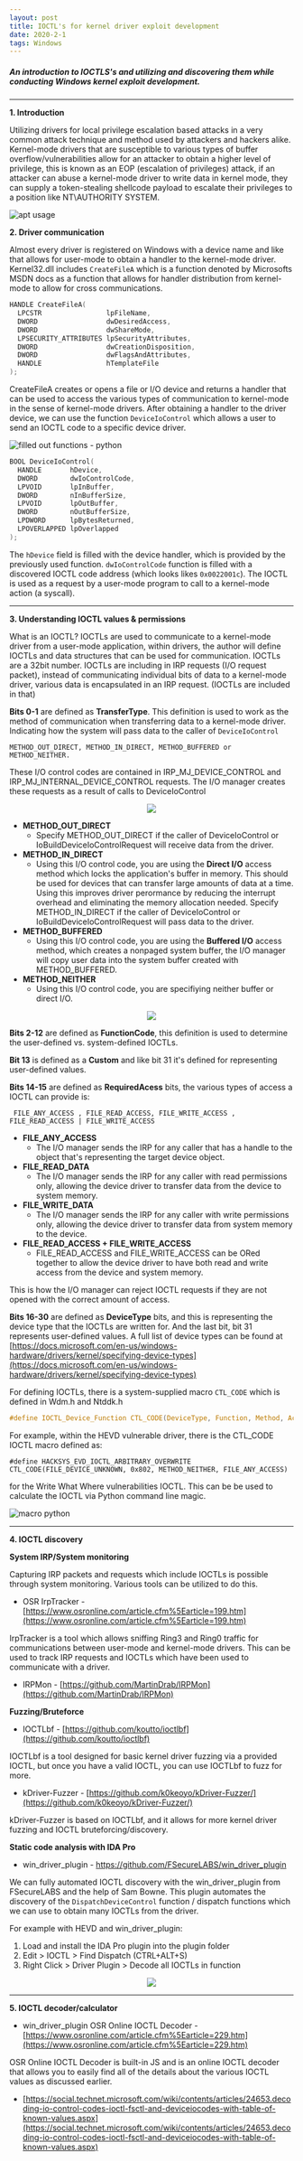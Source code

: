 ```yaml
---
layout: post
title: IOCTL's for kernel driver exploit development
date: 2020-2-1
tags: Windows
---
```


##### An introduction to IOCTLS's and utilizing and discovering them while conducting Windows kernel exploit development.

----

**1. Introduction**

Utilizing drivers for local privilege escalation based attacks in a very common attack technique and method used by attackers and hackers alike. Kernel-mode drivers that are susceptible to various types of buffer overflow/vulnerabilities allow for an attacker to obtain a higher level of privilege, this is known as an EOP (escalation of privileges) attack, if an attacker can abuse a kernel-mode driver to write data in kernel mode, they can supply a token-stealing shellcode payload to escalate their privileges to a position like NT\AUTHORITY SYSTEM.

![apt usage](https://raw.githubusercontent.com/FULLSHADE/FULLSHADE.github.io/master/static/img/_posts/apts.png)

**2. Driver communication**

Almost every driver is registered on Windows with a device name and like that allows for user-mode to obtain a handler to the kernel-mode driver. Kernel32.dll includes `CreateFileA` which is a function denoted by Microsofts MSDN docs as a function that allows for handler distribution from kernel-mode to allow for cross communications.

```c
HANDLE CreateFileA(
  LPCSTR                lpFileName,
  DWORD                 dwDesiredAccess,
  DWORD                 dwShareMode,
  LPSECURITY_ATTRIBUTES lpSecurityAttributes,
  DWORD                 dwCreationDisposition,
  DWORD                 dwFlagsAndAttributes,
  HANDLE                hTemplateFile
);
```

CreateFileA creates or opens a file or I/O device and returns a handler that can be used to access the various types of communication to kernel-mode in the sense of kernel-mode drivers. After obtaining a handler to the driver device, we can use the function `DeviceIoControl` which allows a user to send an IOCTL code to a specific device driver.

![filled out functions - python](https://raw.githubusercontent.com/FULLSHADE/FULLSHADE.github.io/master/static/img/_posts/python-dll-funcs.png)

```c
BOOL DeviceIoControl(
  HANDLE       hDevice,
  DWORD        dwIoControlCode,
  LPVOID       lpInBuffer,
  DWORD        nInBufferSize,
  LPVOID       lpOutBuffer,
  DWORD        nOutBufferSize,
  LPDWORD      lpBytesReturned,
  LPOVERLAPPED lpOverlapped
);
```
The `hDevice` field is filled with the device handler, which is provided by the previously used function. `dwIoControlCode` function is filled with a discovered IOCTL code address (which looks likes `0x0022001c`). The IOCTL is used as a request by a user-mode program to call to a kernel-mode action (a syscall).

----

**3. Understanding IOCTL values & permissions**

What is an IOCTL? IOCTLs are used to communicate to a kernel-mode driver from a user-mode application, within drivers, the author will define IOCTLs and data structures that can be used for communication. IOCTLs are a 32bit number. IOCTLs are including in IRP requests (I/O request packet), instead of communicating individual bits of data to a kernel-mode driver, various data is encapsulated in an IRP request. (IOCTLs are included in that)

**Bits 0-1** are defined as **TransferType**. This definition is used to work as the method of communication when transferring data to a kernel-mode driver. Indicating how the system will pass data to the caller of `DeviceIoControl`

`METHOD_OUT_DIRECT, METHOD_IN_DIRECT, METHOD_BUFFERED or METHOD_NEITHER.`

These I/O control codes are contained in IRP_MJ_DEVICE_CONTROL and IRP_MJ_INTERNAL_DEVICE_CONTROL requests. The I/O manager creates these requests as a result of calls to DeviceIoControl

<p align="center">
  <img src="https://docs.microsoft.com/en-us/windows-hardware/drivers/kernel/images/3mdlbffr.png">
</p>

* **METHOD_OUT_DIRECT**
  * Specify METHOD_OUT_DIRECT if the caller of DeviceIoControl or IoBuildDeviceIoControlRequest will receive data from the driver.
* **METHOD_IN_DIRECT**
  * Using this I/O control code, you are using the **Direct I/O** access method which locks the application's buffer in memory. This should be used for devices that can transfer large amounts of data at a time. Using this improves driver perormance by reducing the interrupt overhead and eliminating the memory allocation needed. Specify METHOD_IN_DIRECT if the caller of DeviceIoControl or IoBuildDeviceIoControlRequest will pass data to the driver.
* **METHOD_BUFFERED**
  * Using this I/O control code, you are using the **Buffered I/O** access method, which creates a nonpaged system buffer, the I/O manager will copy user data into the system buffer created with METHOD_BUFFERED.
* **METHOD_NEITHER**
  * Using this I/O control code, you are specifiying neither buffer or direct I/O.  

<p align="center">
  <img src="https://docs.microsoft.com/en-us/windows-hardware/drivers/kernel/images/ioctl-1.png">
</p>

**Bits 2-12** are defined as **FunctionCode**, this definition is used to determine the user-defined vs. system-defined IOCTLs.

**Bit 13** is defined as a **Custom** and like bit 31 it's defined for representing user-defined values.

**Bits 14-15** are defined as **RequiredAcess** bits, the various types of access a IOCTL can provide is:

` FILE_ANY_ACCESS , FILE_READ_ACCESS, FILE_WRITE_ACCESS , FILE_READ_ACCESS | FILE_WRITE_ACCESS`

* **FILE_ANY_ACCESS**
  * The I/O manager sends the IRP for any caller that has a handle to the object that's representing the target device object.
* **FILE_READ_DATA**
  * The I/O manager sends the IRP for any caller with read permissions only, allowing the device driver to transfer data from the device to system memory.
* **FILE_WRITE_DATA**
  * The I/O manager sends the IRP for any caller with write permissions only, allowing the device driver to transfer data from system memory to the device.
* **FILE_READ_ACCESS + FILE_WRITE_ACCESS**
  * FILE_READ_ACCESS and FILE_WRITE_ACCESS can be ORed together to allow the device driver to have both read and write access from the device and system memory.

This is how the I/O manager can reject IOCTL requests if they are not opened with the correct amount of access. 

**Bits 16-30** are defined as **DeviceType** bits, and this is representing the device type that the IOCTLs are written for. And the last bit, bit 31 represents user-defined values. A full list of device types can be found at [https://docs.microsoft.com/en-us/windows-hardware/drivers/kernel/specifying-device-types](https://docs.microsoft.com/en-us/windows-hardware/drivers/kernel/specifying-device-types)

For defining IOCTLs, there is a system-supplied macro `CTL_CODE` which is defined in Wdm.h and Ntddk.h

```c
#define IOCTL_Device_Function CTL_CODE(DeviceType, Function, Method, Access)
```

For example, within the HEVD vulnerable driver, there is the CTL_CODE IOCTL macro defined as:

`#define HACKSYS_EVD_IOCTL_ARBITRARY_OVERWRITE CTL_CODE(FILE_DEVICE_UNKNOWN, 0x802, METHOD_NEITHER, FILE_ANY_ACCESS)`

for the Write What Where vulnerabilities IOCTL. This can be be used to calculate the IOCTL via Python command line magic.

![macro python](https://raw.githubusercontent.com/FULLSHADE/FULLSHADE.github.io/master/static/img/_posts/ioctl-macro-py.png)

----

**4. IOCTL discovery** 

**System IRP/System monitoring**

Capturing IRP packets and requests which include IOCTLs is possible through system monitoring. Various tools can be utilized to do this.

- OSR IrpTracker - [https://www.osronline.com/article.cfm%5Earticle=199.htm](https://www.osronline.com/article.cfm%5Earticle=199.htm)

IrpTracker is a tool which allows sniffing Ring3 and Ring0 traffic for communications between user-mode and kernel-mode drivers. This can be used to track IRP requests and IOCTLs which have been used to communicate with a driver.

- IRPMon - [https://github.com/MartinDrab/IRPMon](https://github.com/MartinDrab/IRPMon)

**Fuzzing/Bruteforce**

- IOCTLbf - [https://github.com/koutto/ioctlbf](https://github.com/koutto/ioctlbf)

IOCTLbf is a tool designed for basic kernel driver fuzzing via a provided IOCTL, but once you have a valid IOCTL, you can use IOCTLbf to fuzz for more.

- kDriver-Fuzzer - [https://github.com/k0keoyo/kDriver-Fuzzer/](https://github.com/k0keoyo/kDriver-Fuzzer/)

kDriver-Fuzzer is based on IOCTLbf, and it allows for more kernel driver fuzzing and IOCTL bruteforcing/discovery.

**Static code analysis with IDA Pro**

- win_driver_plugin -  https://github.com/FSecureLABS/win_driver_plugin

We can fully automated IOCTL discovery with the win_driver_plugin from FSecureLABS and the help of Sam Bowne. This plugin automates the discovery of the `DispatchDeviceControl` function / dispatch functions which we can use to obtain many IOCTLs from the driver.

For example with HEVD and win_driver_plugin:

1. Load and install the IDA Pro plugin into the plugin folder
2. Edit > IOCTL > Find Dispatch (CTRL+ALT+S)
3. Right Click > Driver Plugin > Decode all IOCTLs in function

<p align="center">
  <img src="https://raw.githubusercontent.com/FULLSHADE/FULLSHADE.github.io/master/static/img/_posts/IDA-ioctls-plugin.png">
</p>

----

**5. IOCTL decoder/calculator**

- win_driver_plugin OSR Online IOCTL Decoder  - [https://www.osronline.com/article.cfm%5Earticle=229.htm](https://www.osronline.com/article.cfm%5Earticle=229.htm)

OSR Online IOCTL Decoder is built-in JS and is an online IOCTL decoder that allows you to easily find all of the details about the various IOCTL values as discussed earlier.

- [https://social.technet.microsoft.com/wiki/contents/articles/24653.decoding-io-control-codes-ioctl-fsctl-and-deviceiocodes-with-table-of-known-values.aspx](https://social.technet.microsoft.com/wiki/contents/articles/24653.decoding-io-control-codes-ioctl-fsctl-and-deviceiocodes-with-table-of-known-values.aspx)
